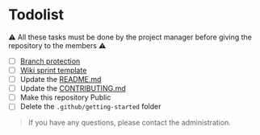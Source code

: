 # Todolist

:warning: All these tasks must be done by the project manager before giving the repository to the members :warning:

- [ ] [Branch protection](./branch_protection_rules.md)
- [ ] [Wiki sprint template](./wiki_sprint_template.md)
- [ ] Update the [README.md](../../README.md)
- [ ] Update the [CONTRIBUTING.md](../../CONTRIBUTING.md)
- [ ] Make this repository Public
- [ ] Delete the `.github/getting-started` folder

> If you have any questions, please contact the administration.
